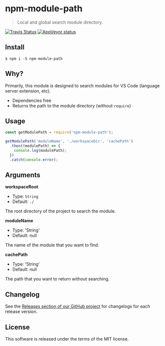 # npm-module-path

> Local and global search module directory.

[![Travis Status](https://travis-ci.org/mrmlnc/npm-module-path.svg?branch=master)](https://travis-ci.org/mrmlnc/npm-module-path)
[![AppVeyor status](https://ci.appveyor.com/api/projects/status/81n2iq2h2cyef8mf?svg=true)](https://ci.appveyor.com/project/mrmlnc/npm-module-path)

## Install

```shell
$ npm i -S npm-module-path
```

## Why?

Primarily, this module is designed to search modules for VS Code (language server extension, etc).

  * Dependencies free
  * Returns the path to the module directory (without `require`)

## Usage

```js
const getModulePath = require('npm-module-path');

getModulePath('moduleName', './workspaceDir', 'cachePath')
  .then((modulePath) => {
    console.log(modulePath);
  })
  .catch(console.error);
```

## Arguments

**workspaceRoot**

  * Type: `String`
  * Default: `./`

The root directory of the project to search the module.

**moduleName**

  * Type: 'String'
  * Default: null

The name of the module that you want to find.

**cachePath**

  * Type: 'String'
  * Default: null

The path that you want to return without searching.

## Changelog

See the [Releases section of our GitHub project](https://github.com/mrmlnc/npm-module-path/releases) for changelogs for each release version.

## License

This software is released under the terms of the MIT license.
